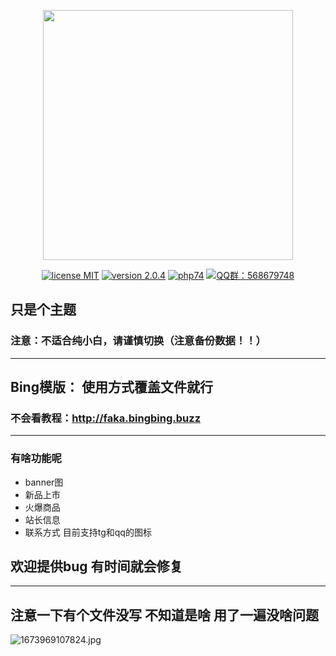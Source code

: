 <p align="center"><img src="https://i.loli.net/2020/04/07/nAzjDJlX7oc5qEw.png" width="400"></p>

<p align="center">
<a href="https://opensource.org/licenses/MIT"><img src="https://img.shields.io/badge/license-MIT-blue" alt="license MIT"></a>
<a href="https://github.com/assimon/dujiaoka/releases/tag/2.0.4"><img src="https://img.shields.io/badge/version-2.0.4-red" alt="version 2.0.4"></a>
<a href="https://www.php.net/releases/7_4_0.php"><img src="https://img.shields.io/badge/PHP-7.4-lightgrey" alt="php74"></a>
<a href="https://shang.qq.com/wpa/qunwpa?idkey=37b6b06f7c941dae20dcd5784088905d6461064d7f33478692f0c4215546cee0"><img src="https://img.shields.io/badge/QQ%E7%BE%A4-568679748-green" alt="QQ群：568679748"></a>
</p>

## 只是个主题
### 注意：不适合纯小白，请谨慎切换（注意备份数据！！）
---
## Bing模版： 使用方式覆盖文件就行
### 不会看教程：http://faka.bingbing.buzz
---
### 有啥功能呢
- banner图
- 新品上市
- 火爆商品
- 站长信息
- 联系方式 目前支持tg和qq的图标
  
## 欢迎提供bug 有时间就会修复 
---
## 注意一下有个文件没写 不知道是啥 用了一遍没啥问题

![1673969107824.jpg](https://s2.loli.net/2023/01/17/sbogFle9ztQVU7y.jpg)